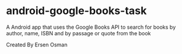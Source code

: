 # android-google-books-task
A Android app that uses the Google Books API to search for books by author, name, ISBN and by passage or quote from the book 

Created By Ersen Osman
